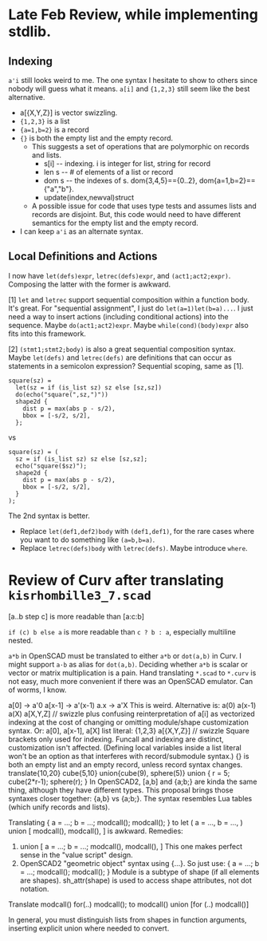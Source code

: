 # Late Feb Review, while implementing stdlib.

## Indexing
`a'i` still looks weird to me. The one syntax I hesitate to show to others
since nobody will guess what it means.
`a[i]` and `{1,2,3}` still seem like the best alternative.
* a[{X,Y,Z}] is vector swizzling.
* `{1,2,3}` is a list
* `{a=1,b=2}` is a record
* `{}` is both the empty list and the empty record.
  * This suggests a set of operations that are polymorphic on records and lists.
    * s[i] -- indexing. i is integer for list, string for record
    * len s -- # of elements of a list or record
    * dom s -- the indexes of s. dom{3,4,5}=={0..2}, dom{a=1,b=2}=={"a","b"}.
    * update(index,newval)struct
  * A possible issue for code that uses type tests and assumes lists and
    records are disjoint. But, this code would need to have different
    semantics for the empty list and the empty record.
* I can keep `a'i` as an alternate syntax.

## Local Definitions and Actions
I now have `let(defs)expr`, `letrec(defs)expr`, and `(act1;act2;expr)`.
Composing the latter with the former is awkward.

[1] `let` and `letrec` support sequential composition within a function body.
It's great. For "sequential assignment", I just do `let(a=1)let(b=a)...`.
I just need a way to insert actions (including conditional actions) into
the sequence. Maybe `do(act1;act2)expr`.
Maybe `while(cond)(body)expr` also fits into this framework.

[2] `(stmt1;stmt2;body)` is also a great sequential composition syntax.
Maybe `let(defs)` and `letrec(defs)` are definitions that can occur as
statements in a semicolon expression? Sequential scoping, same as [1].

```
square(sz) =
  let(sz = if (is_list sz) sz else [sz,sz])
  do(echo("square(",sz,")"))
  shape2d {
    dist p = max(abs p - s/2),
    bbox = [-s/2, s/2],
  };
```
vs
```
square(sz) = (
  sz = if (is_list sz) sz else [sz,sz];
  echo("square($sz)");
  shape2d {
    dist p = max(abs p - s/2),
    bbox = [-s/2, s/2],
  }
);
```
The 2nd syntax is better.
* Replace `let(def1,def2)body` with `(def1,def1)`, for the rare cases where you
  want to do something like `(a=b,b=a)`.
* Replace `letrec(defs)body` with `letrec(defs)`. Maybe introduce `where`.

# Review of Curv after translating `kisrhombille3_7.scad`

[a..b step c] is more readable than [a:c:b]

`if (c) b else a` is more readable than `c ? b : a`, especially multiline nested.

`a*b` in OpenSCAD must be translated to either `a*b` or `dot(a,b)` in Curv.
I might support `a·b` as alias for `dot(a,b)`.
Deciding whether `a*b` is scalar or vector or matrix multiplication is a pain.
Hand translating `*.scad` to `*.curv` is not easy, much more convenient if there
was an OpenSCAD emulator. Can of worms, I know.

a[0] -> a'0
a[x-1] -> a'(x-1)
a.x -> a'X
This is weird. Alternative is:
    a(0)
    a(x-1)
    a(X)
    a[X,Y,Z] // swizzle
    plus confusing reinterpretation of a[i] as vectorized indexing
    at the cost of changing or omitting module/shape customization syntax.
Or:
    a[0], a[x-1], a[X]
    list literal: {1,2,3}
    a[{X,Y,Z}] // swizzle
    Square brackets only used for indexing.
    Funcall and indexing are distinct, customization isn't affected.
    (Defining local variables inside a list literal won't be an option
    as that interferes with record/submodule syntax.)
    {} is both an empty list and an empty record, unless record syntax changes.
        translate{10,20} cube{5,10}
        union{cube(9), sphere(5)}
        union {
            r = 5;
            cube(2*r-1);
            sphere(r);
        }
    In OpenSCAD2, [a,b] and {a;b;} are kinda the same thing, although they have
    different types. This proposal brings those syntaxes closer together:
    {a,b} vs {a;b;}.
    The syntax resembles Lua tables (which unify records and lists).

Translating
    {
        a = ...;
        b = ...;
        modcall();
        modcall();
    }
to
    let (
        a = ...,
        b = ...,
    )
    union [
        modcall(),
        modcall(),
    ]
is awkward.
Remedies:
 1. union [
        a = ...;
        b = ...;
        modcall(),
        modcall(),
    ]
    This one makes perfect sense in the "value script" design.
 2. OpenSCAD2 "geometric object" syntax using {...}. So just use:
      {
        a = ...;
        b = ...;
        modcall();
        modcall();
      }
    Module is a subtype of shape (if all elements are shapes).
    sh_attr(shape) is used to access shape attributes, not dot notation.

Translate
    modcall() for(..) modcall();
to
    modcall() union [for (..) modcall()]

In general, you must distinguish lists from shapes in function arguments,
inserting explicit union where needed to convert.
